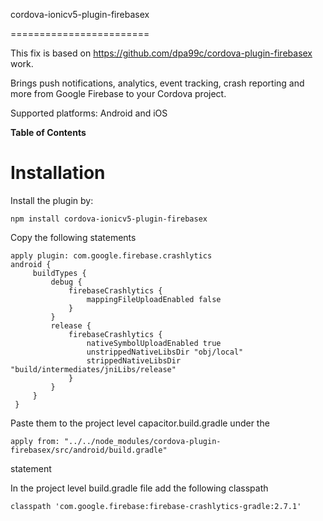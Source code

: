 cordova-ionicv5-plugin-firebasex 


========================


This fix is based on https://github.com/dpa99c/cordova-plugin-firebasex work.

Brings push notifications, analytics, event tracking, crash reporting and more from Google Firebase to your Cordova project.

Supported platforms: Android and iOS

<!-- START doctoc generated TOC please keep comment here to allow auto update -->
<!-- DON'T EDIT THIS SECTION, INSTEAD RE-RUN doctoc TO UPDATE -->
**Table of Contents**


# Installation
Install the plugin by:

```
npm install cordova-ionicv5-plugin-firebasex
```


Copy the following statements

```
apply plugin: com.google.firebase.crashlytics
android {
     buildTypes {
         debug {
             firebaseCrashlytics {
                 mappingFileUploadEnabled false
             }
         }
         release {
             firebaseCrashlytics {
                 nativeSymbolUploadEnabled true
                 unstrippedNativeLibsDir "obj/local"
                 strippedNativeLibsDir "build/intermediates/jniLibs/release"
             }
         }
     }
 }
```

Paste them to the project level capacitor.build.gradle under the

```
apply from: "../../node_modules/cordova-plugin-firebasex/src/android/build.gradle"
```
statement

In the project level build.gradle file add the following classpath
```
classpath 'com.google.firebase:firebase-crashlytics-gradle:2.7.1'
```
